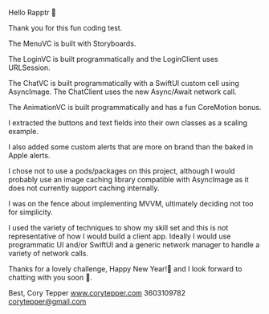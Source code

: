 
Hello Rapptr 🦖

Thank you for this fun coding test.

The MenuVC is built with Storyboards.

The LoginVC is built programmatically and the LoginClient uses URLSession.

The ChatVC is built programmatically with a SwiftUI custom cell using AsyncImage. The ChatClient uses the new Async/Await network call.

The AnimationVC is built programmatically and has a fun CoreMotion bonus.

I extracted the buttons and text fields into their own classes as a scaling example.

I also added some custom alerts that are more on brand than the baked in Apple alerts.

I chose not to use a pods/packages on this project, although I would probably use an image caching library compatible with AsyncImage as it does not currently support caching internally.

I was on the fence about implementing MVVM, ultimately deciding not too for simplicity.

I used the variety of techniques to show my skill set and this is not representative of how I would build a client app. Ideally I would use programmatic UI and/or SwiftUI and a generic network manager to handle a variety of network calls.

Thanks for a lovely challenge, Happy New Year!🎇 and I look forward to chatting with you soon 📲.

Best,
Cory Tepper
www.corytepper.com
3603109782
corytepper@gmail.com


